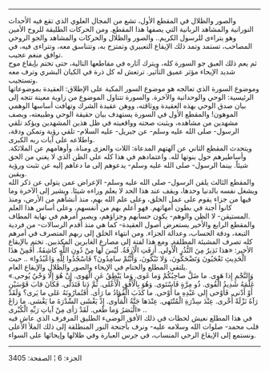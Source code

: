 ------------------------------------------------------------------------

والصور والظلال في المقطع الأول، تشع من المجال العلوي الذي تقع فيه
الأحداث النورانية والمشاهد الربانية التي يصفها هذا المقطع. ومن الحركات
الطليقة للروح الأمين وهو يتراءى للرسول الكريم.. والصور والظلال والحركات
والمشاهد والجو الروحي المصاحب، تستمد وتمد ذلك الإيقاع التعبيري وتمتزج
به، وتتناسق معه، وتتراءى فيه، في توافق منغم عجيب.  
ثم يعم ذلك العبق جو السورة كله، ويترك آثاره في مقاطعها التالية، حتى تختم
بإيقاع موح شديد الإيحاء مؤثر عميق التأثير. ترتعش له كل ذرة في الكيان
البشري وترف معه وتستجيب.  
وموضوع السورة الذي تعالجه هو موضوع السور المكية على الإطلاق: العقيدة
بموضوعاتها الرئيسية: الوحي والوحدانية والآخرة. والسورة تتناول الموضوع من
زاوية معينة تتجه إلى بيان صدق الوحي بهذه العقيدة ووثاقته، ووهن عقيدة
الشرك وتهافت أساسها الوهمي الموهون! والمقطع الأول في السورة يستهدف بيان
حقيقة الوحي وطبيعته، ويصف مشهدين من مشاهده، ويثبت صحته وواقعيته في ظل
هذين المشهدين ويؤكد تلقي الرسول- صلى الله عليه وسلم- عن جبريل- عليه
السلام- تلقي رؤية وتمكن ودقة، واطلاعه على آيات ربه الكبرى.  
ويتحدث المقطع الثاني عن آلهتهم المدعاة: اللات والعزى ومناة. وأوهامهم عن
الملائكة. وأساطيرهم حول بنوتها لله. واعتمادهم في هذا كله على الظن الذي
لا يغني من الحق شيئاً. بينما الرسول- صلى الله عليه وسلم- يدعوهم إلى ما
دعاهم إليه عن تثبت ورؤية ويقين.  
والمقطع الثالث يلقن الرسول- صلى الله عليه وسلم- الإعراض عمن يتولى عن ذكر
الله ويشغل نفسه بالدنيا وحدها، ويقف عند هذا الحد لا يعلم وراءه شيئا.
ويشير إلى الآخرة وما فيها من جزاء يقوم على عمل الخلق، وعلى علم الله بهم،
منذ أنشأهم من الأرض، ومنذ كانوا أجنة في بطون أمهاتهم. فهو أعلم بهم من
أنفسهم، وعلى أساس هذا العلم المستيقن- لا الظن والوهم- يكون حسابهم
وجزاؤهم، ويصير أمرهم في نهاية المطاف.  
والمقطع الرابع والأخير يستعرض أصول العقيدة- كما هي منذ أقدم الرسالات- من
فردية التبعة، ودقة الحساب، وعدالة الجزاء. ومن انتهاء الخلق إلى ربهم
المتصرف في أمرهم كله تصرف المشيئة المطلقة. ومع هذا لفتة إلى مصارع
الغابرين المكذبين. تختم بالإيقاع الأخير: «هذا نَذِيرٌ مِنَ النُّذُرِ الْأُولى. أَزِفَتِ
الْآزِفَةُ. لَيْسَ لَها مِنْ دُونِ اللَّهِ كاشِفَةٌ. أَفَمِنْ هذَا الْحَدِيثِ تَعْجَبُونَ وَتَضْحَكُونَ، وَلا
تَبْكُونَ، وَأَنْتُمْ سامِدُونَ؟ فَاسْجُدُوا لِلَّهِ وَاعْبُدُوا» .. حيث يلتقي المطلع والختام في
الإيحاء والصور والظلال والإيقاع العام.  
«وَالنَّجْمِ إِذا هَوى. ما ضَلَّ صاحِبُكُمْ وَما غَوى. وَما يَنْطِقُ عَنِ الْهَوى. إِنْ هُوَ إِلَّا وَحْيٌ
يُوحى. عَلَّمَهُ شَدِيدُ الْقُوى. ذُو مِرَّةٍ فَاسْتَوى. وَهُوَ بِالْأُفُقِ الْأَعْلى. ثُمَّ دَنا فَتَدَلَّى.
فَكانَ قابَ قَوْسَيْنِ أَوْ أَدْنى. فَأَوْحى إِلى عَبْدِهِ ما أَوْحى. ما كَذَبَ الْفُؤادُ ما رَأى.
أَفَتُمارُونَهُ عَلى ما يَرى؟ وَلَقَدْ رَآهُ نَزْلَةً أُخْرى. عِنْدَ سِدْرَةِ الْمُنْتَهى. عِنْدَها جَنَّةُ
الْمَأْوى. إِذْ يَغْشَى السِّدْرَةَ ما يَغْشى. ما زاغَ الْبَصَرُ وَما طَغى. لَقَدْ رَأى مِنْ آياتِ
رَبِّهِ الْكُبْرى» ..  
في هذا المطلع نعيش لحظات في ذلك الأفق الوضيء الطليق المرفرف الذي عاش فيه
قلب محمد- صلوات الله وسلامه عليه- ونرف بأجنحة النور المنطلقة إلى ذلك
الملأ الأعلى ونستمع إلى الإيقاع الرخي المنساب، في جرس العبارة وفي ظلالها
وإيحائها على السواء.

------------------------------------------------------------------------

الجزء: 6 ¦ الصفحة: 3405
